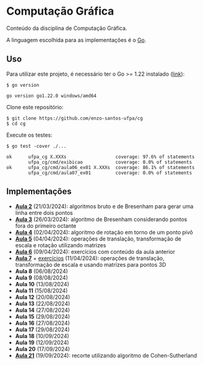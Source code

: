 # Computação Gráfica

Conteúdo da disciplina de Computação Gráfica.

A linguagem escolhida para as implementações é o [Go](https://go.dev).

## Uso

Para utilizar este projeto, é necessário ter o Go >= 1.22 instalado ([link](https://go.dev/doc/install)):

```shell
$ go version
```

```none
go version go1.22.0 windows/amd64
```

Clone este repositório:

```shell
$ git clone https://github.com/enzo-santos-ufpa/cg
$ cd cg
```

Execute os testes:

```shell
$ go test -cover ./...
```

```none
ok      ufpa_cg X.XXXs                  coverage: 97.6% of statements
        ufpa_cg/cmd/exibicao            coverage: 0.0% of statements
ok      ufpa_cg/cmd/aula06_ex01 X.XXXs  coverage: 86.1% of statements
        ufpa_cg/cmd/aula07_ex01         coverage: 0.0% of statements
```

## Implementações

- [**Aula 2**](aula02.go) (21/03/2024): algoritmos bruto e de Bresenham para gerar uma linha entre dois pontos
- [**Aula 3**](aula03.go) (26/03/2024): algoritmo de Bresenham considerando pontos fora do primeiro octante
- [**Aula 4**](aula04.go) (02/04/2024): algoritmo de rotação em torno de um ponto pivô
- [**Aula 5**](aula05.go) (04/04/2024): operações de translação, transformação de escala e rotação utilizando matrizes
- [**Aula 6**](cmd/aula06_ex01/main.go) (09/04/2024): exercícios com conteúdo da aula anterior
- [**Aula 7**](aula07.go) + [exercícios](cmd/aula07_ex01/main.go) (11/04/2024): operações de translação, transformação
  de escala e usando matrizes para pontos 3D
- **Aula 8** (06/08/2024)
- **Aula 9** (08/08/2024)
- **Aula 10** (13/08/2024)
- **Aula 11** (15/08/2024)
- **Aula 12** (20/08/2024)
- **Aula 13** (22/08/2024)
- **Aula 14** (27/08/2024)
- **Aula 15** (29/08/2024)
- **Aula 16** (27/08/2024)
- **Aula 17** (29/08/2024)
- **Aula 18** (10/09/2024)
- **Aula 19** (12/09/2024)
- **Aula 20** (17/09/2024)
- [**Aula 21**](aula21.go) (19/09/2024): recorte utilizando algoritmo de Cohen-Sutherland
